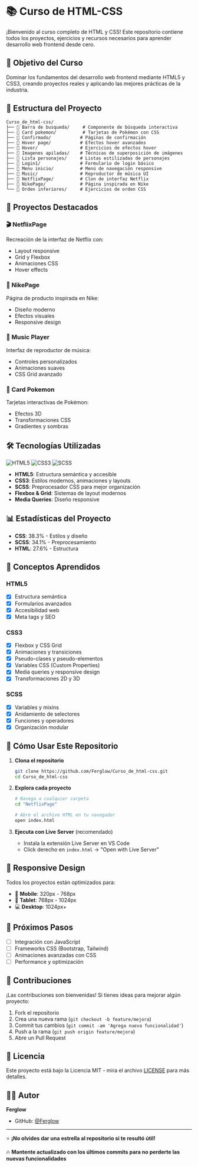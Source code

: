 # 📚 Curso de HTML-CSS

¡Bienvenido al curso completo de HTML y CSS! Este repositorio contiene todos los proyectos, ejercicios y recursos necesarios para aprender desarrollo web frontend desde cero.

## 🎯 Objetivo del Curso

Dominar los fundamentos del desarrollo web frontend mediante HTML5 y CSS3, creando proyectos reales y aplicando las mejores prácticas de la industria.

## 📁 Estructura del Proyecto

```
Curso_de_html-css/
├── 📂 Barra de busqueda/     # Componente de búsqueda interactiva
├── 📂 Card pokemon/          # Tarjetas de Pokémon con CSS
├── 📂 Confirmado/           # Páginas de confirmación
├── 📂 Hover page/           # Efectos hover avanzados
├── 📂 Hover/                # Ejercicios de efectos hover
├── 📂 Imagenes apiladas/    # Técnicas de superposición de imágenes
├── 📂 Lista personajes/     # Listas estilizadas de personajes
├── 📂 Login1/               # Formulario de login básico
├── 📂 Menu inicio/          # Menú de navegación responsive
├── 📂 Music/                # Reproductor de música UI
├── 📂 NetflixPage/          # Clon de interfaz Netflix
├── 📂 NikePage/             # Página inspirada en Nike
└── 📂 Orden inferiores/     # Ejercicios de orden CSS
```

## 🚀 Proyectos Destacados

### 🎬 NetflixPage
Recreación de la interfaz de Netflix con:
- Layout responsive
- Grid y Flexbox
- Animaciones CSS
- Hover effects

### 👟 NikePage
Página de producto inspirada en Nike:
- Diseño moderno
- Efectos visuales
- Responsive design

### 🎵 Music Player
Interfaz de reproductor de música:
- Controles personalizados
- Animaciones suaves
- CSS Grid avanzado

### 🐾 Card Pokemon
Tarjetas interactivas de Pokémon:
- Efectos 3D
- Transformaciones CSS
- Gradientes y sombras

## 🛠️ Tecnologías Utilizadas

![HTML5](https://img.shields.io/badge/HTML5-E34F26?style=for-the-badge&logo=html5&logoColor=white)
![CSS3](https://img.shields.io/badge/CSS3-1572B6?style=for-the-badge&logo=css3&logoColor=white)
![SCSS](https://img.shields.io/badge/SCSS-CC6699?style=for-the-badge&logo=sass&logoColor=white)

- **HTML5**: Estructura semántica y accesible
- **CSS3**: Estilos modernos, animaciones y layouts
- **SCSS**: Preprocesador CSS para mejor organización
- **Flexbox & Grid**: Sistemas de layout modernos
- **Media Queries**: Diseño responsive

## 📊 Estadísticas del Proyecto

- **CSS**: 38.3% - Estilos y diseño
- **SCSS**: 34.1% - Preprocesamiento
- **HTML**: 27.6% - Estructura

## 🎨 Conceptos Aprendidos

### HTML5
- [x] Estructura semántica
- [x] Formularios avanzados
- [x] Accesibilidad web
- [x] Meta tags y SEO

### CSS3
- [x] Flexbox y CSS Grid
- [x] Animaciones y transiciones
- [x] Pseudo-clases y pseudo-elementos
- [x] Variables CSS (Custom Properties)
- [x] Media queries y responsive design
- [x] Transformaciones 2D y 3D

### SCSS
- [x] Variables y mixins
- [x] Anidamiento de selectores
- [x] Funciones y operadores
- [x] Organización modular

## 🚀 Cómo Usar Este Repositorio

1. **Clona el repositorio**
   ```bash
   git clone https://github.com/Ferglow/Curso_de_html-css.git
   cd Curso_de_html-css
   ```

2. **Explora cada proyecto**
   ```bash
   # Navega a cualquier carpeta
   cd "NetflixPage"
   
   # Abre el archivo HTML en tu navegador
   open index.html
   ```

3. **Ejecuta con Live Server** (recomendado)
   - Instala la extensión Live Server en VS Code
   - Click derecho en `index.html` → "Open with Live Server"

## 📱 Responsive Design

Todos los proyectos están optimizados para:
- 📱 **Mobile**: 320px - 768px
- 📱 **Tablet**: 768px - 1024px
- 💻 **Desktop**: 1024px+

## 🎯 Próximos Pasos

- [ ] Integración con JavaScript
- [ ] Frameworks CSS (Bootstrap, Tailwind)
- [ ] Animaciones avanzadas con CSS
- [ ] Performance y optimización

## 🤝 Contribuciones

¡Las contribuciones son bienvenidas! Si tienes ideas para mejorar algún proyecto:

1. Fork el repositorio
2. Crea una nueva rama (`git checkout -b feature/mejora`)
3. Commit tus cambios (`git commit -am 'Agrega nueva funcionalidad'`)
4. Push a la rama (`git push origin feature/mejora`)
5. Abre un Pull Request

## 📄 Licencia

Este proyecto está bajo la Licencia MIT - mira el archivo [LICENSE](LICENSE) para más detalles.

## 👨‍💻 Autor

**Ferglow**
- GitHub: [@Ferglow](https://github.com/Ferglow)

---

⭐ **¡No olvides dar una estrella al repositorio si te resultó útil!**

🔥 **Mantente actualizado con los últimos commits para no perderte las nuevas funcionalidades**